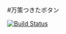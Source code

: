 #万策つきたボタン

[![Build Status](https://drone.io/github.com/Rompei/zepher-bansaku/status.png)](https://drone.io/github.com/Rompei/zepher-bansaku/latest)
